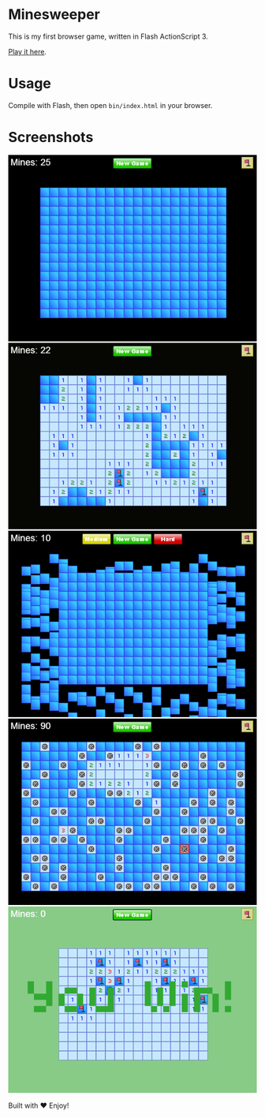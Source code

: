 Minesweeper
===========

This is my first browser game, written in Flash ActionScript 3.

[Play it here](http://www.joeyespo.com/minesweeper).


Usage
=====

Compile with Flash, then open `bin/index.html` in your browser.


Screenshots
===========

<img src="artwork/screenshot-1.png" alt="New game" width="640" width="480" />

<img src="artwork/screenshot-2.png" alt="Gameplay" width="640" width="480" />

<img src="artwork/screenshot-3.png" alt="Changing Challenges" width="640" width="480" />

<img src="artwork/screenshot-4.png" alt="Lose" width="640" width="480" />

<img src="artwork/screenshot-5.png" alt="Win" width="640" width="480" />


Built with :heart: Enjoy!

